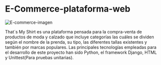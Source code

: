 # E-Commerce-plataforma-web

![E-commerce-imagen](https://github.com/user-attachments/assets/07986ebe-6cce-484f-a3c5-424da1cce7f1)

That´s My Shirt es una plataforma pensada para la compra-venta de productos de moda y calzado que incluye categorías las cuáles se dividen según el nombre de la prenda, su tipo, las diferentes tallas existentes y también por marcas populares.
Las principales tecnologías empleadas para el desarrollo de este proyecto han sido Python, el framework Django, HTML y Unittest(Para pruebas unitarias).



